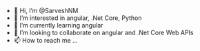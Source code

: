 - 👋 Hi, I’m @SarveshNM
- 👀 I’m interested in angular, .Net Core, Python
- 🌱 I’m currently learning angular
- 💞️ I’m looking to collaborate on angular and .Net Core Web APIs 
- 📫 How to reach me ...

<!---
SarveshNM/SarveshNM is a ✨ special ✨ repository because its `README.md` (this file) appears on your GitHub profile.
You can click the Preview link to take a look at your changes.
--->

